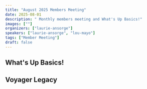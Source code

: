 ```yaml
---
title: "August 2025 Members Meeting"
date: 2025-08-01
description: " Monthly members meeting and What's Up Basics!"
images: [""]
organizers: ["laurie-ansorge"]
speakers: ["laurie-ansorge", "lou-mayo"]
tags: ["Member Meeting"]
draft: false
---
```


## What's Up Basics!

## Voyager Legacy